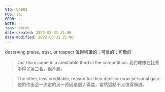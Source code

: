 ```yaml
---
VID: V0883
POS: (a)
PRON: --
NOTE: --
tags: vocab
date-created: 2022-03-31 21:06
date-modified: 2022-03-31 21:06
---
```



 deserving praise, trust, or respect 
 值得稱讚的；可信的；可敬的 
 
 >Our team came in a creditable third in the competition. 
 >我們球隊在比賽中得了第三名，很不錯。  

>The other, less creditable, reason for their decision was personal gain. 
>他們作出這一決定的另一原因是個人得益，當然這點不太值得稱道。 